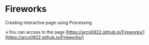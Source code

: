 # Fireworks
Creating interactive page using Processing 

↓You can access to the page
[https://arco0922.github.io/Fireworks/](https://arco0922.github.io/Fireworks/)

